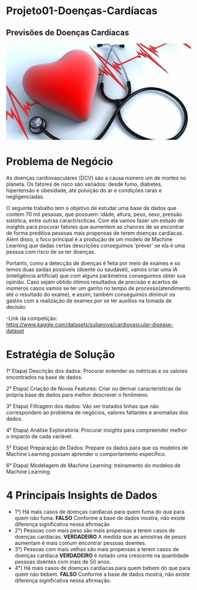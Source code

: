 # Projeto01-Doenças-Cardíacas

## Previsões de Doenças Cardíacas

![](img_banner.jpg)

# Problema de Negócio

As doenças cardiovasculares (DCV) são a causa número um de mortes no planeta. Os fatores de risco são variados: desde fumo, diabetes, hipertensão e obesidade, até poluição do ar e condições raras e negligenciadas. 

O seguinte trabalho tem o objetivo de estudar uma base de dados que contem 70 mil pessoas, que possuem: idade, altura, peso, sexo, pressão sistólica, entre outras caractríscticas. Com ela vamos fazer um estudo de insights para procurar fatores que aumentem as chances de se encontrar de forma preditiva pessoas mais propensas de terem doenças cardíacas. Além disso, o foco principal é a produção de um modelo de Machine Learning que dadas certas descrições conseguimos 'prever' se ela é uma pessoa com risco de se ter doenças. 

Portanto, como a detecção de doenças é feita por meio de exames e so temos duas saídas possíveis (doente ou saudável), vamos criar uma IA (inteligência artificial) que com alguns parâmetros conseguimos obter sua opinião. Caso sejam obtido ótimos resultados de precisão e acertos de inúmeros casos vamos se ter um ganho no tempo de processo(atendimento até o resultado do exame), e assim, também conseguimos diminuir os gastos com a realização de exames por se ter auxílios na tomada de decisão.

-Link da competição: https://www.kaggle.com/datasets/sulianova/cardiovascular-disease-dataset

# Estratégia de Solução

1° Etapa) Descrição dos dados: Procurar entender as métricas e os valores encontrados na base de dados.

2° Etapa) Criação de Novas Features: Criar ou derivar características da própria base de dados para melhor descrever o fenômeno.

3° Etapa) Filtragem dos dados: Vão ser tratados linhas que não correspondem ao problema de negócios, valores faltantes e anomalias dos dados.

4° Etapa) Análise Exploratória: Procurar insights para compreender melhor o impacto de cada variável. 

5° Etapa) Preparação de Dados: Prepare os dados para que os modelos de Machine Learning possam aprender o comportamento específico.

6° Etapa) Modelagem de Machine Learning: treinamento do modelos de Machine Learning. 

# 4 Principais Insights de Dados

- 1°) Há mais casos de doenças cardíacas para quem fuma do que para quem não fuma.
**FALSO** Conforme a base de dados mostra, não existe diferença significativa nessa afirmação 
- 2°) Pessoas com mais peso são mais propensas a terem casos de doenças cardíacas. 
**VERDADEIRO** A medida que as amostras de pesos aumentam é mais comum encontrar pessoas doentes.
- 3°) Pessoas com mais velhas são mais propensas a terem casos de doenças cardíaca
**VERDADEIRO** é notado uma crescente na quantidade pessoas doentes com mais de 50 anos.
- 4°) Há mais casos de doenças cardíacas para quem bebem do que para quem não bebem.
**FALSO** Conforme a base de dados mostra, não existe diferença significativa nessa afirmação.

